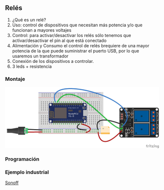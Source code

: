 ## Relés

1. ¿Qué es un relé?
1. Uso:  control de dispositivos que necesitan más potencia y/o que funcionan a mayores voltajes
1. Control: para activar/desactivar los relés sólo tenemos que activar/desactivar el pin al que está conectado
1. Alimentación y Consumo el control de relés brequiere de una mayor potencia de la que puede suministrar el puerto USB, por lo que usaremos un transformador
1. Conexión de los dispositivos a controlar. 
  1. 3 leds + resistencia

### Montaje

![Relés](./images/Reles_bb.png)

### Programación

### Ejemplo industrial
[Sonoff](
https://programarfacil.com/esp8266/domotica-sonoff-wifi-espurna/)

